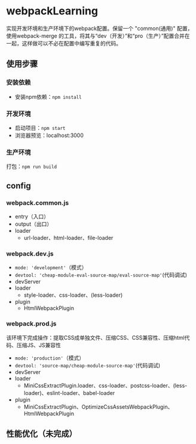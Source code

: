 # webpackLearning
实现开发环境和生产环境下的webpack配置。保留一个 "common(通用)" 配置，使用webpack-merge 的工具，将其与“dev（开发）”和“pro（生产）”配置合并在一起，这样做可以不必在配置中编写重复的代码。
## 使用步骤
### 安装依赖
- 安装npm依赖：`npm install`
### 开发环境
- 启动项目：`npm start`
- 浏览器预览：localhost:3000
### 生产环境
打包：`npm run build`
## config
### webpack.common.js
 - entry（入口）
 - output（出口）
- loader
  * url-loader、html-loader、file-loader
### webpack.dev.js
 - ```mode: 'development'```（模式）
 - ```devtool: 'cheap-module-eval-source-map/eval-source-map'```(代码调试)
 - devServer
- loader
  * style-loader、css-loader、(less-loader)
- plugin
  * HtmlWebpackPlugin
### webpack.prod.js
该环境下完成操作：提取CSS成单独文件、压缩CSS、CSS兼容性、压缩html代码、压缩JS、JS兼容性
 - ```mode: 'production'```（模式）
 - ```devtool: 'source-map/cheap-module-source-map'```(代码调试)
 - devServer
- loader
  * MiniCssExtractPlugin.loader、css-loader、postcss-loader、(less-loader)、eslint-loader、babel-loader
- plugin
  * MiniCssExtractPlugin、OptimizeCssAssetsWebpackPlugin、HtmlWebpackPlugin
## 性能优化（未完成）
